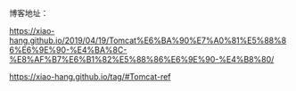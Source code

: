 博客地址：

https://xiao-hang.github.io/2019/04/19/Tomcat%E6%BA%90%E7%A0%81%E5%88%86%E6%9E%90-%E4%BA%8C-%E8%AF%B7%E6%B1%82%E5%88%86%E6%9E%90-%E4%B8%80/



https://xiao-hang.github.io/tag/#Tomcat-ref